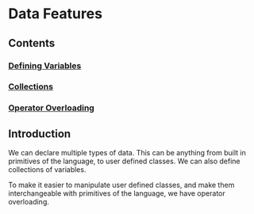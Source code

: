 # Data Features

## Contents

### [Defining Variables](/features/data/00_defining_variables.md)

### [Collections](/features/data/01_collections.md)

### [Operator Overloading](/features/data/02_operator_overloading.md)

## Introduction

We can declare multiple types of data.
This can be anything from built in primitives of the language, to user defined classes.
We can also define collections of variables.

To make it easier to manipulate user defined classes, and make them interchangeable with primitives of the language, we have operator overloading.
